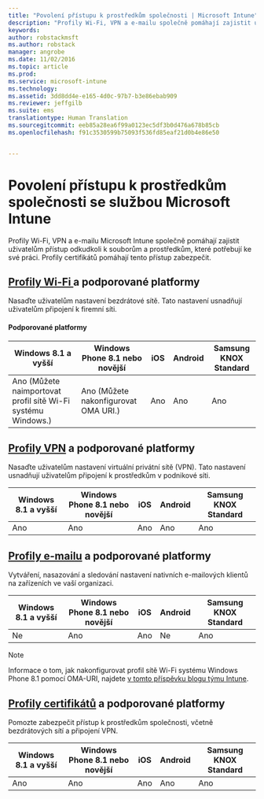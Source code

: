 ```yaml
---
title: "Povolení přístupu k prostředkům společnosti | Microsoft Intune"
description: "Profily Wi-Fi, VPN a e-mailu společně pomáhají zajistit uživatelům přístup k potřebným souborům a prostředkům."
keywords: 
author: robstackmsft
ms.author: robstack
manager: angrobe
ms.date: 11/02/2016
ms.topic: article
ms.prod: 
ms.service: microsoft-intune
ms.technology: 
ms.assetid: 3dd8dd4e-e165-4d0c-97b7-b3e86ebab909
ms.reviewer: jeffgilb
ms.suite: ems
translationtype: Human Translation
ms.sourcegitcommit: eeb85a28ea6f99a0123ec5df3b0d476a678b85cb
ms.openlocfilehash: f91c3530599b75093f536fd85eaf21d0b4e86e50


---
```


# <a name="enable-access-to-company-resources-with-microsoft-intune"></a>Povolení přístupu k prostředkům společnosti se službou Microsoft Intune
Profily Wi-Fi, VPN a e-mailu Microsoft Intune společně pomáhají zajistit uživatelům přístup odkudkoli k souborům a prostředkům, které potřebují ke své práci. Profily certifikátů pomáhají tento přístup zabezpečit.

## <a name="wi-fi-profileswi-fi-connections-in-microsoft-intunemd-and-supported-platforms"></a>[Profily Wi-Fi ](wi-fi-connections-in-microsoft-intune.md) a podporované platformy

Nasaďte uživatelům nastavení bezdrátové sítě. Tato nastavení usnadňují uživatelům připojení k firemní síti.
#### <a name="supported-platforms"></a>Podporované platformy

|Windows 8.1 a vyšší|Windows Phone 8.1 nebo novější|iOS|Android|Samsung KNOX Standard|
|---------------------|---------------------------|---|-------|------------|
|Ano (Můžete naimportovat profil sítě Wi-Fi systému Windows.)|Ano (Můžete nakonfigurovat OMA URI.) |Ano|Ano|Ano|

## <a name="vpn-profilesvpn-connections-in-microsoft-intunemd-and-supported-platforms"></a>[Profily VPN](vpn-connections-in-microsoft-intune.md) a podporované platformy
Nasaďte uživatelům nastavení virtuální privátní sítě (VPN). Tato nastavení usnadňují uživatelům připojení k prostředkům v podnikové síti.

|Windows 8.1 a vyšší|Windows Phone 8.1 nebo novější|iOS|Android|Samsung KNOX Standard|
|---------------------|---------------------------|---|-------|------------|
|Ano|Ano|Ano|Ano|Ano|

## <a name="email-profilesconfigure-access-to-corporate-email-using-email-profiles-with-microsoft-intunemd-and-supported-platforms"></a>[Profily e-mailu](configure-access-to-corporate-email-using-email-profiles-with-microsoft-intune.md) a podporované platformy
Vytváření, nasazování a sledování nastavení nativních e-mailových klientů na zařízeních ve vaší organizaci.

|Windows 8.1 a vyšší|Windows Phone 8.1 nebo novější|iOS|Android|Samsung KNOX Standard|
|---------------------|---------------------------|---|-------|------------|
|Ne|Ano|Ano|Ne|Ano|
> [!NOTE]
> Informace o tom, jak nakonfigurovat profil sítě Wi-Fi systému Windows Phone 8.1 pomocí OMA-URI, najdete [v tomto příspěvku blogu týmu Intune](https://blogs.technet.microsoft.com/enterprisemobility/2015/02/19/using-oma-uri-to-create-custom-wi-fi-profiles-for-windows-phone-8-1/).

## <a name="certificate-profilessecure-resource-access-with-certificate-profilesmd-and-supported-platforms"></a>[Profily certifikátů](secure-resource-access-with-certificate-profiles.md) a podporované platformy
Pomozte zabezpečit přístup k prostředkům společnosti, včetně bezdrátových sítí a připojení VPN.

|Windows 8.1 a vyšší|Windows Phone 8.1 nebo novější|iOS|Android|Samsung KNOX Standard|
|---------------------|---------------------------|---|-------|------------|
|Ano|Ano|Ano|Ano|Ano|



<!--HONumber=Nov16_HO1-->


